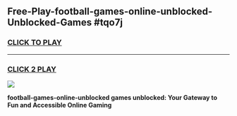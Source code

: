 
## Free-Play-football-games-online-unblocked-Unblocked-Games #tqo7j
<h3>
<a href="https://news.freeplayer.one?title=football-games-online-unblocked&ref=8M">CLICK TO PLAY</a></h3>
<hr>

<h3>
<a href="https://news.freeplayer.one?title=football-games-online-unblocked&ref=8M">CLICK 2 PLAY</a>
  
</h3>

<a href="https://news.freeplayer.one?title=football-games-online-unblocked&ref=8M"><img src="https://clearcache.store/games.png"></a>


**football-games-online-unblocked games unblocked: Your Gateway to Fun and Accessible Online Gaming**

